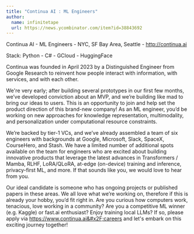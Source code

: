 ```yaml
---
title: "Continua AI : ML Engineers"
author:
  name: infinitetape
  url: https://news.ycombinator.com/item?id=38843692
---
```

Continua AI - ML Engineers - NYC, SF Bay Area, Seattle - <a href="http:&#x2F;&#x2F;continua.ai" rel="nofollow">http:&#x2F;&#x2F;continua.ai</a>

Stack: Python - C# - GCloud - HuggingFace

Continua was founded in April 2023 by a Distinguished Engineer from Google Research to reinvent how people interact with information, with services, and with each other.

We&#x27;re very early; after building several prototypes in our first few months, we’ve developed conviction about an MVP, and we’re building like mad to bring our ideas to users. This is an opportunity to join and help set the product direction of this brand-new company! As an ML engineer, you’d be working on new approaches for knowledge representation, multimodality, and personalization under computational resource constraints.

We’re backed by tier-1 VCs, and we’ve already assembled a team of six engineers with backgrounds at Google, Microsoft, Slack, SpaceX, CourseHero, and Stash.
We have a limited number of additional spots available on the team for engineers who are excited about building innovative products that leverage the latest advances in  Transformers &#x2F; Mamba, RLHF, LoRA&#x2F;QLoRA, at-edge (on-device) training and inference, privacy-first ML, and more. If that sounds like you, we would love to hear from you.

Our ideal candidate is someone who has ongoing projects or published papers in these areas. We all love what we’re working on, therefore if this is already your hobby, you’d fit right in. Are you curious how computers work, tenacious, love working in a community? Are you a competitive ML winner (e.g. Kaggle) or fast.ai enthusiast? Enjoy training local LLMs? If so, please apply via <a href="https:&#x2F;&#x2F;www.continua.ai&#x2F;careers" rel="nofollow">https:&#x2F;&#x2F;www.continua.ai&#x2F;careers</a> and let&#x27;s embark on this exciting journey together!

